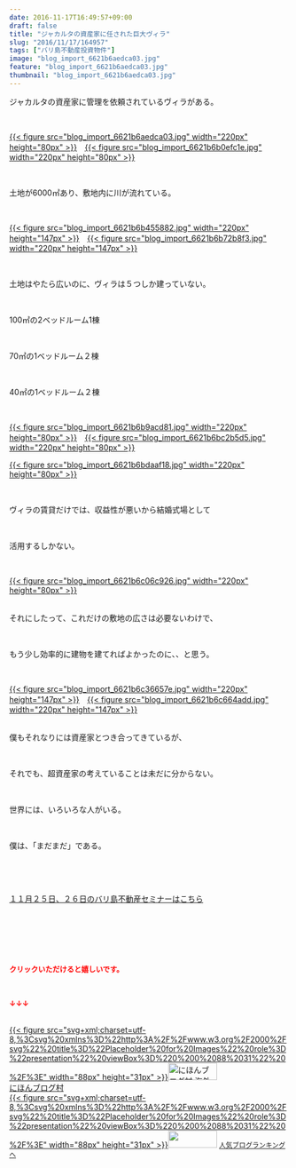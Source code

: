 ```yaml
---
date: 2016-11-17T16:49:57+09:00
draft: false
title: "ジャカルタの資産家に任された巨大ヴィラ"
slug: "2016/11/17/164957"
tags: ["バリ島不動産投資物件"]
image: "blog_import_6621b6aedca03.jpg"
feature: "blog_import_6621b6aedca03.jpg"
thumbnail: "blog_import_6621b6aedca03.jpg"
---
```

<p>ジャカルタの資産家に管理を依頼されているヴィラがある。</p><p> </p><p><a href="blog_import_6621b6b047bcb.jpg">{{< figure src="blog_import_6621b6aedca03.jpg" width="220px" height="80px" >}}</a>　<a href="blog_import_6621b6b25b14c.jpg">{{< figure src="blog_import_6621b6b0efc1e.jpg" width="220px" height="80px" >}}</a></p><p> </p><p>土地が6000㎡あり、敷地内に川が流れている。</p><p> </p><p><a href="blog_import_6621b6b56e775.jpg">{{< figure src="blog_import_6621b6b455882.jpg" width="220px" height="147px" >}}</a>　<a href="blog_import_6621b6b83f126.jpg">{{< figure src="blog_import_6621b6b72b8f3.jpg" width="220px" height="147px" >}}</a></p><p> </p><p>土地はやたら広いのに、ヴィラは５つしか建っていない。</p><p> </p><p>100㎡の2ベッドルーム1棟</p><p> </p><p>70㎡の1ベッドルーム２棟</p><p> </p><p>40㎡の1ベッドルーム２棟</p><p> </p><p><a href="blog_import_6621b6babef19.jpg">{{< figure src="blog_import_6621b6b9acd81.jpg" width="220px" height="80px" >}}</a>　<a href="blog_import_6621b6bc3e96e.jpg">{{< figure src="blog_import_6621b6bc2b5d5.jpg" width="220px" height="80px" >}}</a></p><p><a href="blog_import_6621b6bebf2a3.jpg">{{< figure src="blog_import_6621b6bdaaf18.jpg" width="220px" height="80px" >}}</a></p><p> </p><p>ヴィラの賃貸だけでは、収益性が悪いから結婚式場として</p><p> </p><p>活用するしかない。</p><p> </p><p><a href="blog_import_6621b6c17f754.jpg">{{< figure src="blog_import_6621b6c06c926.jpg" width="220px" height="80px" >}}</a></p><p><br/>それにしたって、これだけの敷地の広さは必要ないわけで、</p><p> </p><p>もう少し効率的に建物を建てればよかったのに、、と思う。</p><p> </p><p><a href="blog_import_6621b6c47ad12.jpg">{{< figure src="blog_import_6621b6c36657e.jpg" width="220px" height="147px" >}}</a>　<a href="blog_import_6621b6c77821b.jpg">{{< figure src="blog_import_6621b6c664add.jpg" width="220px" height="147px" >}}</a></p><p><br/>僕もそれなりには資産家とつき合ってきているが、</p><p> </p><p>それでも、超資産家の考えていることは未だに分からない。</p><p> </p><p>世界には、いろいろな人がいる。</p><p> </p><p>僕は、「まだまだ」である。</p><p> </p><p> </p><p><a href="iin.co.jp" target="_blank"><span style="text-decoration: underline;">１１月２５日、２６日のバリ島不動産セミナーはこちら</span></a></p><p> </p><p> </p><p> </p><p><font color="#ff0000" size="2"><strong>クリックいただけると嬉しいです。</strong></font></p><p></p><p> </p><p><font color="#ff0000" size="2"><strong>↓↓↓</strong></font></p><p><br/><a href="ranking.html?p_cid=01260127" target="_blank">{{< figure src="svg+xml;charset=utf-8,%3Csvg%20xmlns%3D%22http%3A%2F%2Fwww.w3.org%2F2000%2Fsvg%22%20title%3D%22Placeholder%20for%20Images%22%20role%3D%22presentation%22%20viewBox%3D%220%200%2088%2031%22%20%2F%3E" width="88px" height="31px" >}}<noscript><img width="88" height="31" alt="にほんブログ村 海外生活ブログ バリ島情報へ" src="https://img-proxy.blog-video.jp/images?url=http%3A%2F%2Foverseas.blogmura.com%2Fbali%2Fimg%2Fbali88_31.gif" border="0"></noscript></a><br/><a href="ranking.html?p_cid=01260127" target="_blank">にほんブログ村</a><br/><a title="人気ブログランキングへ" href="link.php?1804582">{{< figure src="svg+xml;charset=utf-8,%3Csvg%20xmlns%3D%22http%3A%2F%2Fwww.w3.org%2F2000%2Fsvg%22%20title%3D%22Placeholder%20for%20Images%22%20role%3D%22presentation%22%20viewBox%3D%220%200%2088%2031%22%20%2F%3E" width="88px" height="31px" >}}<noscript><img width="88" height="31" src="https://blog.with2.net/img/banner/banner_22.gif" border="0"></noscript></a> <a style="font-size: 12px;" href="link.php?1804582">人気ブログランキングへ</a></p>

